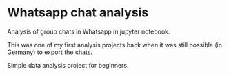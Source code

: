 # Whatsapp chat analysis

Analysis of group chats in Whatsapp in jupyter notebook.

This was one of my first analysis projects back when it was still possible (in Germany) to export the chats.

Simple data analysis project for beginners.
